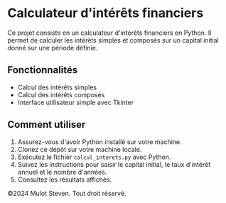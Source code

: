 # Calculateur d'intérêts financiers

Ce projet consiste en un calculateur d'intérêts financiers en Python. Il permet de calculer les intérêts simples et composés sur un capital initial donné sur une période définie.

## Fonctionnalités

- Calcul des intérêts simples
- Calcul des intérêts composés
- Interface utilisateur simple avec Tkinter

## Comment utiliser

1. Assurez-vous d'avoir Python installé sur votre machine.
2. Clonez ce dépôt sur votre machine locale.
3. Exécutez le fichier `calcul_interets.py` avec Python.
4. Suivez les instructions pour saisir le capital initial, le taux d'intérêt annuel et le nombre d'années.
5. Consultez les résultats affichés.

©2024 Mulot Steven. Tout droit réservé.
